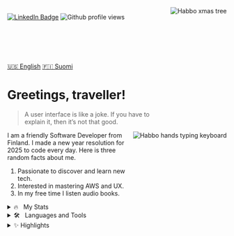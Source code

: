 <img src="https://i.giphy.com/media/v1.Y2lkPTc5MGI3NjExbmNhdnY0bHJqOGF2aWFrOG01dXRlODJ3azJpM2kycnFsMnFsaXBhNCZlcD12MV9pbnRlcm5hbF9naWZfYnlfaWQmY3Q9cw/WotkGXJKKeosD7IO9K/giphy.gif" height="250" align="right" alt="Habbo xmas tree" />

<p align="left">
  <a href="https://www.linkedin.com/in/wesenbergg"><img src="https://img.shields.io/badge/LinkedIn-blue?style=for-the-badge&logo=linkedin&logoColor=white" height="24" alt="LinkedIn Badge"></a>
  <img src="https://komarev.com/ghpvc/?username=wesenbergg&style=flat-square&color=blue" height="24" alt="Github profile views">
</p>

<br />
<br />
<br />
<br />

<a href="https://github.com/wesenbergg/wesenbergg/blob/main/README.md">🇺🇸 English</a>
<a href="https://github.com/wesenbergg/wesenbergg/blob/main/README_FI.md">🇫🇮 Suomi</a>
# Greetings, traveller!

> A user interface is like a joke. If you have to explain it, then it’s not that good.
  
<img src="https://media.giphy.com/media/v1.Y2lkPTc5MGI3NjExeGdvNTN3NXRoMmRtNHZ2aTVibzI4dGFidGMzNnZmcXJnemtxMDExayZlcD12MV9zdGlja2Vyc19zZWFyY2gmY3Q9cw/RhMmGFlRGT1UtgGTaD/giphy.gif" height="200" align="right" alt="Habbo hands typing keyboard" >

I am a friendly Software Developer from Finland. I made a new year resolution for 2025 to code every day. Here is three random facts about me.

1. Passionate to discover and learn new tech.
2. Interested in mastering AWS and UX.
3. In my free time I listen audio books.

<details>
  <summary>🔥 &nbsp; My Stats</summary>

[![GitHub Streak](https://streak-stats.demolab.com?user=wesenbergg&theme=nightowl&hide_border=true&border_radius=8&card_width=600&background=67%2C3E0C11%2C001E58)](https://streak-stats.demolab.com?user=wesenbergg)

  [![Top Langs](https://github-readme-stats.vercel.app/api/top-langs/?username=wesenbergg&layout=compact&theme=vision-friendly-dark)](https://github.com/anuraghazra/github-readme-stats)
  
</details>

<details>
  <summary>
    🛠 &nbsp; Languages and Tools
  </summary>
  <p>
    <img src="https://github.com/devicons/devicon/blob/master/icons/java/java-original-wordmark.svg" title="Java" alt="Java" width="40" height="40"/>&nbsp;
    <img src="https://github.com/devicons/devicon/blob/master/icons/react/react-original-wordmark.svg" title="React" alt="React" width="40" height="40"/>&nbsp;
    <img src="https://github.com/devicons/devicon/blob/master/icons/spring/spring-original-wordmark.svg" title="Spring" alt="Spring" width="40" height="40"/>&nbsp;
    <img src="https://github.com/devicons/devicon/blob/master/icons/materialui/materialui-original.svg" title="Material UI" alt="Material UI" width="40" height="40"/>&nbsp;
    <img src="https://github.com/devicons/devicon/blob/master/icons/flutter/flutter-original.svg" title="Flutter" alt="Flutter" width="40" height="40"/>&nbsp;
    <img src="https://github.com/devicons/devicon/blob/master/icons/redux/redux-original.svg" title="Redux" alt="Redux " width="40" height="40"/>&nbsp;
    <img src="https://github.com/devicons/devicon/blob/master/icons/css3/css3-plain-wordmark.svg"  title="CSS3" alt="CSS" width="40" height="40"/>&nbsp;
    <img src="https://github.com/devicons/devicon/blob/master/icons/html5/html5-original.svg" title="HTML5" alt="HTML" width="40" height="40"/>&nbsp;
    <img src="https://github.com/devicons/devicon/blob/master/icons/javascript/javascript-original.svg" title="JavaScript" alt="JavaScript" width="40" height="40"/>&nbsp;
    <img src="https://github.com/devicons/devicon/blob/master/icons/firebase/firebase-plain-wordmark.svg" title="Firebase" alt="Firebase" width="40" height="40"/>&nbsp;
    <img src="https://github.com/devicons/devicon/blob/master/icons/gatsby/gatsby-original.svg" title="Gatsby"  alt="Gatsby" width="40" height="40"/>&nbsp;
    <img src="https://github.com/devicons/devicon/blob/master/icons/mysql/mysql-original-wordmark.svg" title="MySQL"  alt="MySQL" width="40" height="40"/>&nbsp;
    <img src="https://github.com/devicons/devicon/blob/master/icons/nodejs/nodejs-original-wordmark.svg" title="NodeJS" alt="NodeJS" width="40" height="40"/>&nbsp;
    <img src="https://github.com/devicons/devicon/blob/master/icons/amazonwebservices/amazonwebservices-plain-wordmark.svg" title="AWS" alt="AWS" width="40" height="40"/>&nbsp;
    <img src="https://www.vectorlogo.zone/logos/getpostman/getpostman-icon.svg" title="Postman"  alt="Postman" width="40" height="40"/>&nbsp;
    <img src="https://github.com/devicons/devicon/blob/master/icons/git/git-original-wordmark.svg" title="Git" **alt="Git" width="40" height="40"/>&nbsp;
  </p>
</details>

<details>
  <summary>
    ✨ Highlights
  </summary>
  <p>
    TBD
  </p>
</details>
